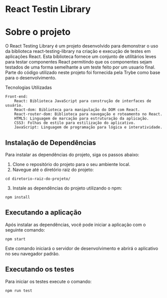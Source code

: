 # React Testin Library

# Sobre o projeto

O React Testing Library é um projeto desenvolvido para demonstrar o uso da biblioteca react-testing-library na criação e execução de testes em aplicações React. Esta biblioteca fornece um conjunto de utilitários leves para testar componentes React permitindo que os componentes sejam testados de uma forma semelhante a um teste feito por um usuario final.
Parte do código utilizado neste projeto foi fornecida pela Trybe como base para o desenvolvimento.

Tecnologias Utilizadas

    Front-end:
        React: Biblioteca JavaScript para construção de interfaces de usuário.
        React-dom: Biblioteca para manipulação do DOM com React.
        React-router-dom: Biblioteca para navegação e roteamento no React.
        HTML5: Linguagem de marcação para estruturação da aplicação.
        CSS3: Folhas de estilo para estilização do aplicativo.
        JavaScript: Linguagem de programação para lógica e interatividade.


## Instalação de Dependências

Para instalar as dependências do projeto, siga os passos abaixo:

1. Clone o repositório do projeto para o seu ambiente local.
2. Navegue até o diretório raiz do projeto:
```
cd diretorio-raiz-do-projeto/
```
3. Instale as dependências do projeto utilizando o npm:
```
npm install
```

## Executando a aplicação
Após instalar as dependências, você pode iniciar a aplicação com o seguinte comando:
```
npm start
```
Este comando iniciará o servidor de desenvolvimento e abrirá o aplicativo no seu navegador padrão.

## Executando os testes
Para iniciar os testes execute o comando: 
```
npm run test
```
